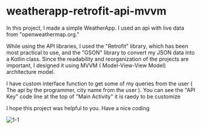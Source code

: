 # weatherapp-retrofit-api-mvvm
In this project, I made a simple WeatherApp. I used an api with live data from "openweathermap.org."

While using the API libraries, I used the "Retrofit" library, which has been most practical to use, and the "GSON" library to convert my JSON data into a Kotlin class. Since the readability and reorganization of the projects are important, I designed it using MVVM ( Model-View-View Model) architecture model.

I have custom interface function to get some of my queries from the user ( The api by the programmer, city name from the user ).
You can see the "API Key" code line at the top of "Main Activity" it is raedy to be customize

I hope this project was helpful to you.
Have a nice coding 

![1-1](https://user-images.githubusercontent.com/75833534/151965758-d531cdd3-0be6-48b8-9c98-fd7548c45852.png)
